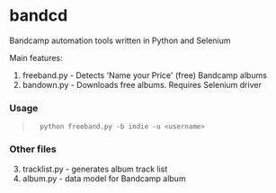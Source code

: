 # bandcd
Bandcamp automation tools written in Python and Selenium

Main features:

1. freeband.py - Detects 'Name your Price' (free) Bandcamp albums
2. bandown.py - Downloads free albums. Requires Selenium driver

### Usage
>		python freeband.py -b indie -u <username>

### Other files

3. tracklist.py - generates album track list
4. album.py - data model for Bandcamp album
